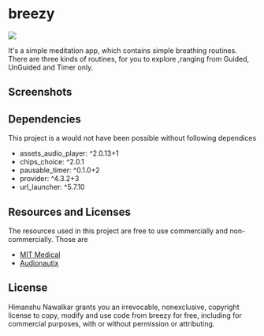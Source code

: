 # breezy
![](https://drive.google.com/uc?export=view&id=1Qx7hiqwS6waxVQlYYCPCWA6sBgo2Iw3Z)

It's a simple meditation app, which contains simple breathing routines. There are three kinds of routines, for you to explore ,ranging from Guided, UnGuided and Timer only.

## Screenshots


## Dependencies

This project is a would not have been possible without following dependices
- assets_audio_player: ^2.0.13+1
- chips_choice: ^2.0.1
- pausable_timer: ^0.1.0+2
- provider: ^4.3.2+3
- url_launcher: ^5.7.10

## Resources and Licenses

The resources used in this project are free to use commercially and non-commercially. Those are
-  [MIT Medical](https://medical.mit.edu/community/sleep/resources)
-  [Audionautix](https://audionautix.com/)

## License

Himanshu Nawalkar grants you an irrevocable, nonexclusive, copyright license to copy, modify and use code from breezy for free, including for commercial purposes, with or without permission or attributing.
